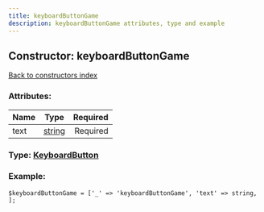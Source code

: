 ```yaml
---
title: keyboardButtonGame
description: keyboardButtonGame attributes, type and example
---
```

## Constructor: keyboardButtonGame  
[Back to constructors index](index.md)



### Attributes:

| Name     |    Type       | Required |
|----------|:-------------:|---------:|
|text|[string](../types/string.md) | Required|



### Type: [KeyboardButton](../types/KeyboardButton.md)


### Example:

```
$keyboardButtonGame = ['_' => 'keyboardButtonGame', 'text' => string, ];
```